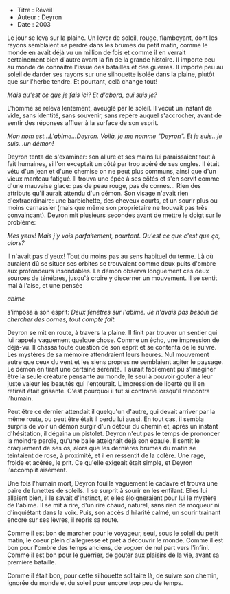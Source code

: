 * Titre : Réveil
* Auteur : Deyron
* Date : 2003

Le jour se leva sur la plaine. Un lever de soleil, rouge, flamboyant, dont les rayons semblaient se perdre dans les brumes du petit matin, comme le monde en avait déjà vu un million de fois et comme il en verrait certainement bien d'autre avant la fin de la grande histoire. Il importe peu au monde de connaitre l'issue des batailles et des guerres. Il importe peu au soleil de darder ses rayons sur une silhouette isolée dans la plaine, plutôt que sur l'herbe tendre.
Et pourtant, celà change tout!

*Mais qu'est ce que je fais ici? Et d'abord, qui suis je?*

L'homme se releva lentement, aveuglé par le soleil. Il vécut un instant de vide, sans identité, sans souvenir, sans repère auquel s'accrocher, avant de sentir des réponses affluer à la surface de son esprit.

*Mon nom est...L'abime...Deyron. Voilà, je me nomme "Deyron". Et je suis...je suis...un démon!*

Deyron tenta de s'examiner: son allure et ses mains lui paraissaient tout à fait humaines, si l'on exceptait un côté par trop acéré de ses ongles. Il était vétu d'un jean et d'une chemise on ne peut plus communs, ainsi que d'un vieux manteau fatigué. Il trouva une épée à ses côtés et s'en servit comme d'une mauvaise glace: pas de peau rouge, pas de cornes... Rien des attributs qu'il aurait attendu d'un démon. Son visage n'avait rien d'extraordinaire: une barbichette, des cheveux courts, et un sourir plus ou moins carnassier (mais que même son propriétaire ne trouvait pas très convaincant). Deyron mit plusieurs secondes avant de mettre le doigt sur le problème:

*Mes yeux! Mais j'y vois parfaitement, pourtant. Qu'est ce que c'est que ça, alors?*

Il n'avait pas d'yeux! Tout du moins pas au sens habituel du terme. Là où auraient dû se situer ses orbites se trouvaient comme deux puits d'ombre aux profondeurs insondables. Le démon observa longuement ces deux sources de ténébres, jusqu'à croire y discerner un mouvement. Il se sentit mal à l'aise, et une pensée

*abime*

s'imposa à son esprit: *Deux fenêtres sur l'abime. Je n'avais pas besoin de chercher des cornes, tout compte fait.*

Deyron se mit en route, à travers la plaine. Il finit par trouver un sentier qui lui rappela vaguement quelque chose. Comme un écho, une impression de déjà-vu. Il chassa toute question de son esprit et se contenta de le suivre. Les mystères de sa mémoire attendraient leurs heures.
Nul mouvement autre que ceux du vent et les siens propres ne semblaient agiter le paysage. Le démon en tirait une certaine sérénité. Il aurait facilement pu s'imaginer être la seule créature pensante au monde, le seul à pouvoir gouter à leur juste valeur les beautés qui l'entourait. L'impression de liberté qu'il en retirait était grisante. C'est pourquoi il fut si contrarié lorsqu'il rencontra l'humain.

Peut être ce dernier attendait il quelqu'un d'autre, qui devait arriver par la même route, ou peut être était il perdu lui aussi. En tout cas, il sembla surpris de voir un démon surgir d'un détour du chemin et, après un instant d'hésitation, il dégaina un pistolet. Deyron n'eut pas le temps de prononcer la moindre parole, qu'une balle atteignait déjà son épaule. Il sentit le craquement de ses os, alors que les dernières brumes du matin se teintaient de rose, à proximité, et il en ressentit de la colère. Une rage, froide et acérée, le prit. Ce qu'elle exigeait était simple, et Deyron l'accomplit aisément.

Une fois l'humain mort, Deyron fouilla vaguement le cadavre et trouva une paire de lunettes de soleils. Il se surprit à sourir en les enfilant. Elles lui allaient bien, il le savait d'instinct, et elles éloigneraient pour lui le mystère de l'abime. Il se mit à rire, d'un rire chaud, naturel, sans rien de moqueur ni d'inquiétant dans la voix. Puis, son accès d'hilarité calmé, un sourir trainant encore sur ses lèvres, il repris sa route.

Comme il est bon de marcher pour le voyageur, seul, sous le soleil du petit matin, le coeur plein d'allégresse et prèt à découvrir le monde. Comme il est bon pour l'ombre des temps anciens, de voguer de nul part vers l'infini. Comme il est bon pour le guerrier, de gouter aux plaisirs de la vie, avant sa première bataille.

Comme il était bon, pour cette silhouette solitaire là, de suivre son chemin, ignorée du monde et du soleil pour encore trop peu de temps.
